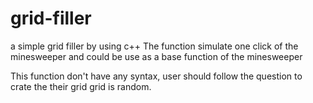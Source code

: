 # grid-filler
a simple grid filler by using c++
The function simulate one click of the minesweeper and could be use as a base function of the minesweeper

This function don't have any syntax, user should follow the question to crate the their grid
grid is random.
